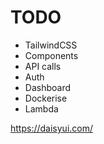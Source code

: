 # TODO

* TailwindCSS
* Components
* API calls
* Auth
* Dashboard
* Dockerise
* Lambda



https://daisyui.com/

